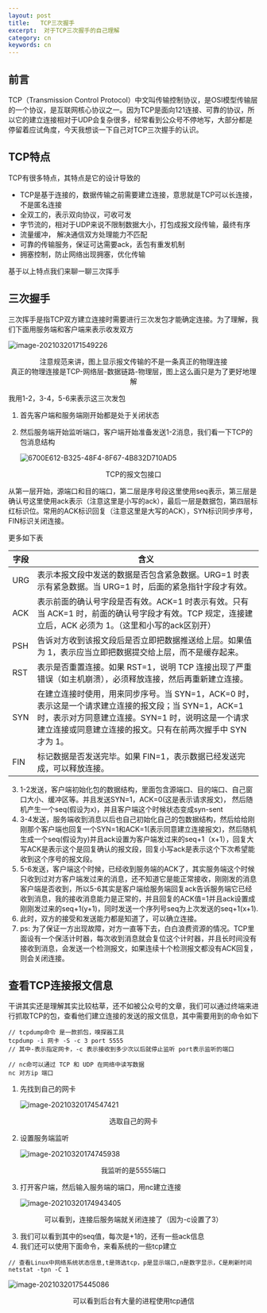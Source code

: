 ```yaml
---
layout: post
title:   TCP三次握手
excerpt:  对于TCP三次握手的自己理解
category: cn
keywords: cn
---
```


## 前言

TCP（Transmission Control Protocol）中文叫传输控制协议，是OSI模型传输层的一个协议，是互联网核心协议之一。因为TCP是面向121连接、可靠的协议，所以它的建立连接相对于UDP会复杂很多，经常看到公众号不停地写，大部分都是停留着应试角度，今天我想谈一下自己对TCP三次握手的认识。

## TCP特点

TCP有很多特点，其特点是它的设计导致的

- TCP是基于连接的，数据传输之前需要建立连接，意思就是TCP可以长连接，不是匿名连接
- 全双工的，表示双向协议，可收可发
- 字节流的，相对于UDP来说不限制数据大小，打包成报文段传输，最终有序
- 流量缓冲， 解决通信双方处理能力不匹配
- 可靠的传输服务，保证可达需要ack，丢包有重发机制
- 拥塞控制，防止网络出现拥塞，优化传输

基于以上特点我们来聊一聊三次挥手

##  三次握手

三次挥手是指TCP双方建立连接时需要进行三次发包才能确定连接。为了理解，我们下面用服务端和客户端来表示收发双方

![image-20210320171549226](https://mypicgogo.oss-cn-hangzhou.aliyuncs.com/tuchuang20210320171549.png)

<center>注意规范来讲，图上显示报文传输的不是一条真正的物理连接<br>真正的物理连接是TCP-网络层-数据链路-物理层，图上这么画只是为了更好地理解</center>

我用1-2，3-4，5-6来表示这三次发包

1. 首先客户端和服务端刚开始都是处于关闭状态

2. 然后服务端开始监听端口，客户端开始准备发送1-2消息，我们看一下TCP的包消息结构

   ![6700E612-B325-48F4-8F67-4B832D710AD5](https://mypicgogo.oss-cn-hangzhou.aliyuncs.com/tuchuang20210320172136.jpeg)

<center>TCP的报文包接口</center>

从第一层开始，源端口和目的端口，第二层是序号段这里使用seq表示，第三层是确认号这里使用ack表示（注意这里是小写的ack），最后一层是数据包，第四层标红标识位。常用的ACK标识回复（注意这里是大写的ACK），SYN标识同步序号，FIN标识关闭连接。

更多如下表

| 字段 | 含义                                                         |
| ---- | ------------------------------------------------------------ |
| URG  | 表示本报文段中发送的数据是否包含紧急数据。URG=1 时表示有紧急数据。当 URG=1 时，后面的紧急指针字段才有效。 |
| ACK  | 表示前面的确认号字段是否有效。ACK=1 时表示有效。只有当 ACK=1 时，前面的确认号字段才有效。TCP 规定，连接建立后，ACK 必须为 1。（这里和小写的ack区别开） |
| PSH  | 告诉对方收到该报文段后是否立即把数据推送给上层。如果值为 1，表示应当立即把数据提交给上层，而不是缓存起来。 |
| RST  | 表示是否重置连接。如果 RST=1，说明 TCP 连接出现了严重错误（如主机崩溃），必须释放连接，然后再重新建立连接。 |
| SYN  | 在建立连接时使用，用来同步序号。当 SYN=1，ACK=0 时，表示这是一个请求建立连接的报文段；当 SYN=1，ACK=1 时，表示对方同意建立连接。SYN=1 时，说明这是一个请求建立连接或同意建立连接的报文。只有在前两次握手中 SYN 才为 1。 |
| FIN  | 标记数据是否发送完毕。如果 FIN=1，表示数据已经发送完成，可以释放连接。 |

3. 1-2发送，客户端初始化包的数据结构，里面包含源端口、目的端口、自己窗口大小、缓冲区等。并且发送SYN=1，ACK=0(这是表示请求报文)， 然后随机产生一个seq(假设为x)，并且客户端这个时候状态变成syn-sent
4. 3-4发送，服务端收到消息以后也自己初始化自己的包数据结构，然后给给刚刚那个客户端也回复一个SYN=1和ACK=1(表示同意建立连接报文)，然后随机生成一个seq(假设为y)并且ack设置为客户端发过来的seq+1（x+1），回复大写ACK是表示这个是回复确认的报文段，回复小写ack是表示这个下次希望能收到这个序号的报文段。
5. 5-6发送，客户端这个时候，已经收到服务端的ACK了，其实服务端这个时候只收到过对方客户端发过来的消息，还不知道它是能正常接收，刚刚发的消息客户端是否收到，所以5-6其实是客户端给服务端回复ack告诉服务端它已经收到消息，我的接收消息能力是正常的，并且回复的ACK值=1并且ack设置成刚刚发过来的seq+1(y+1)，同时发送一个序列号seq为上次发送的seq+1(x+1).
6. 此时，双方的接受和发送能力都是知道了，可以确立连接。
7. ps: 为了保证一方出现故障，对方一直等下去，白白浪费资源的情况。TCP里面设有一个保活计时器，每次收到消息就会复位这个计时器，并且长时间没有接收到消息，会发送一个检测报文，如果连续十个检测报文都没有ACK回复，则会关闭连接。

## 查看TCP连接报文信息

干讲其实还是理解其实比较枯草，还不如被公众号的文章，我们可以通过终端来进行抓取TCP的包，查看他们建立连接的发送的报文信息，其中需要用到的命令如下

```shell
// tcpdump命令 是一款抓包，嗅探器工具
tcpdump -i 网卡 -S -c 3 port 5555
// 其中-表示指定网卡，-c 表示接收到多少次以后就停止监听 port表示监听的端口

// nc命可以通过 TCP 和 UDP 在网络中读写数据
nc 对方ip 端口
```

1. 先找到自己的网卡

   ![image-20210320174547421](https://mypicgogo.oss-cn-hangzhou.aliyuncs.com/tuchuang20210320174547.png)

<center>选取自己的网卡</center>

2. 设置服务端监听

   ![image-20210320174745938](https://mypicgogo.oss-cn-hangzhou.aliyuncs.com/tuchuang20210320174745.png)

<center>我监听的是5555端口</center>

3. 打开客户端，然后输入服务端的端口，用nc建立连接

   ![image-20210320174943405](https://mypicgogo.oss-cn-hangzhou.aliyuncs.com/tuchuang20210320174943.png)

<center>可以看到，连接后服务端就关闭连接了（因为-c设置了3）</center>

3. 我们可以看到其中的seq值，每次是+1的，还有一些ack信息
4. 我们还可以使用下面命令，来看系统的一些tcp建立

```shell
// 查看Linux中网络系统状态信息,t是筛选tcp，p是显示端口,n是数字显示，C是刷新时间
netstat -tpn -C 1
```

![image-20210320175445086](https://mypicgogo.oss-cn-hangzhou.aliyuncs.com/tuchuang20210320175445.png)

<center>可以看到后台有大量的进程使用tcp通信</center>

